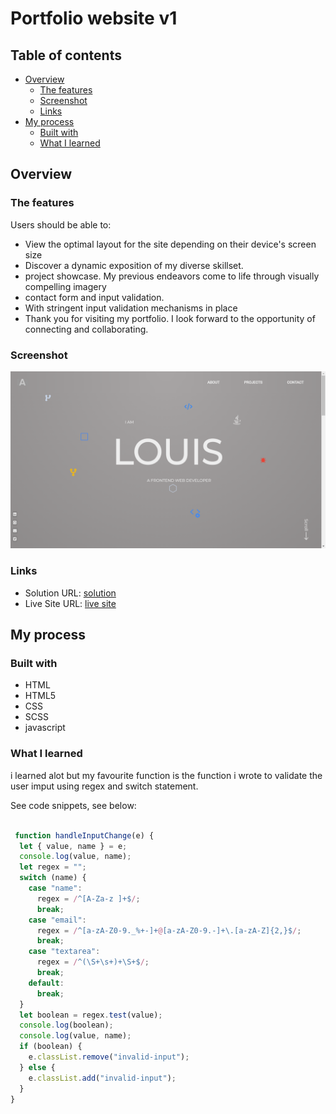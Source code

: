 # Portfolio website v1



## Table of contents

- [Overview](#overview)
  - [The features](#the-features)
  - [Screenshot](#screenshot)
  - [Links](#links)
- [My process](#my-process)
  - [Built with](#built-with)
  - [What I learned](#what-i-learned)



## Overview

### The features

Users should be able to:

- View the optimal layout for the site depending on their device's screen size
- Discover a dynamic exposition of my diverse skillset.
- project showcase. My previous endeavors come to life through visually compelling imagery
- contact form and input validation.
-  With stringent input validation mechanisms in place
- Thank you for visiting my portfolio. I look forward to the opportunity of connecting and collaborating.

### Screenshot

![](./Screenshot.png)

### Links

- Solution URL: [solution](https://github.com/louis-bamidele/project6-PortfolioVersion1)
- Live Site URL: [live site](https://louis-bamidele.github.io/project6-PortfolioVersion1/)

## My process

### Built with

- HTML
- HTML5
- CSS
- SCSS
- javascript

### What I learned

i learned alot but my favourite function is the function i wrote to validate the user imput using regex and switch statement.

See code snippets, see below:

```javascript
 
 function handleInputChange(e) {
  let { value, name } = e;
  console.log(value, name);
  let regex = "";
  switch (name) {
    case "name":
      regex = /^[A-Za-z ]+$/;
      break;
    case "email":
      regex = /^[a-zA-Z0-9._%+-]+@[a-zA-Z0-9.-]+\.[a-zA-Z]{2,}$/;
      break;
    case "textarea":
      regex = /^(\S+\s+)+\S+$/;
      break;
    default:
      break;
  }
  let boolean = regex.test(value);
  console.log(boolean);
  console.log(value, name);
  if (boolean) {
    e.classList.remove("invalid-input");
  } else {
    e.classList.add("invalid-input");
  }
}
```
